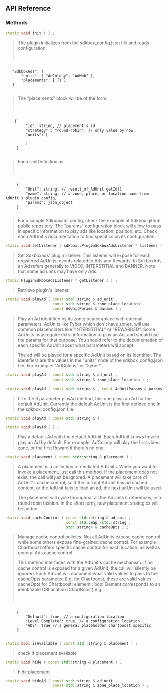 ## API Reference

### Methods

```cpp
static void init ( ) ;
```

> The plugin initializes from the sdkbox_config.json file and reads configuration.
> <pre>
 <code>
   "SdkboxAds": {
       "units": [ "AdColony", "AdMob" ],
       "placements": [ {} ]
   }
 </code>
</pre>

> The "placements" block will be of the form:
> <pre>
 <code>
    {
         "id": string, // placement's id
         "strategy" : "round-robin", // only value by now.
         "units": [
             <UnitDefinition>
         ]
     }
 </code>
</pre>

> Each UnitDefinition as:
> <pre>
 <code>
     {
         "Unit": string, // result_of_AdUnit.getId(),
         "name": string, // a zone, place, or location name from AdUnit's plugin config,
         "params": json_object
     }
 </code>
</pre>

> For a sample Sdkboxads config, check the example at Sdkbox github public repository.
The "params" configuration block will allow to pass in specific information to play ads
like location, position, etc. Check each AdUnit's documentation to find specifics on its configuration.


```cpp
static void setListener ( sdkbox::PluginSdkboxAdsListener * listener ) ;
```
> Set Sdkboxads' plugin listener.
This listener will expose for each registered AdUnits, events related to Ads and Rewards.
In SdkboxAds, an Ad refers generally to VIDEO, INTERSTITIAL and BANNER.
Note that some ad units may have only Ads.

```cpp
static PluginSdkboxAdsListener * getListener ( ) ;
```
> Retrieve plugin's listener.

```cpp
static void playAd ( const std::string & ad_unit ,
                     const std::string & zone_place_location ,
                     const AdUnitParams & params ) ;
```
> Play an Ad identified by its zone/location/place with optional parameters.
AdUnits like Fyber which don't have zones, will use common placeholders like "INTERSTITIAL" or "REWARDED".
Some AdUnits may require extra information to play an Ad, and should use the params for that purpose.
You should refer to the documentation of each specific AdUnit about what parameters will accept.
>
> The ad will be played for a specific AdUnit based on its identifier. The identifiers are the
values in the "units" node of the sdkbox_config.json file.
For example: "AdColony" or "Fyber".

```cpp
static void playAd ( const std::string & ad_unit ,
                     const std::string & zone_place_location ) ;
```

```cpp
static void playAd ( const std::string & , const AdUnitParams & params ) ;
```
> Like the 3 parameter playAd method, this one plays an Ad for the default AdUnit.
Currently the default AdUnit is the first defined one in the sdkbox_config.json file.

```cpp
static void playAd ( const std::string & ) ;
```

```cpp
static void playAd ( ) ;
```
> Play a default Ad with the default AdUnit.
Each AdUnit knows how to play an Ad by default.
For example, AdColony will play the first video zone, or the first Reward if there's no one.

```cpp
static void placement ( const std::string & placement ) ;
```
> A placement is a collection of mediated AdUnits.
When you want to invoke a placement, just call this method.
If the placement does not exist, the call will just be ignored.
A placement will take care of AdUnit's cache control, so if the current AdUnit has no
cached content, or the AdUnit fails to load an ad, the next adUnit will be used.
>
> The placement will cycle throughout all the AdUnits it references, in a round robin fashion.
In the short term, new placement strategies will be added.


```cpp
static void cacheControl ( const std::string & ad_unit ,
                           const std::map <std::string ,
                           std::string> & cacheOpts ) ;
```
> Manage cache control policies.
Not all AdUnits expose cache control while some others expose fine-grained cache control.
For example Chartboost offers specific cache control for each location, as well as
general Ads cache control.
>
> This method interfaces with the AdUnit's cache mechanism. If no cache control is exposed
for a given AdUnit, the call will silently be ignored.
Each AdUnit will document what valid values to pass to the cacheOpts parameter.
E.g. for Chartboost, these are valid values:
cacheOpts for Chartboost:
     element : bool
         Element corresponds to an identifiable CBLocation (ChartBoost)
     e.g:
><pre>
 <code>
     {
         "Default": true, // a configuration location
         "Level Complete": true, // a configuration location
         "ADS": true // a general placeholder chartboost specific
     }
 </code>
</pre>

```cpp
static bool isAvailable ( const std::string & placement ) ;
```
> check if placement available

```cpp
static void hide ( const std::string & placement ) ;
```
> hide placement

```cpp
static void hideAd ( const std::string & ad_unit ,
                     const std::string & zone_place_location ) ;
```



